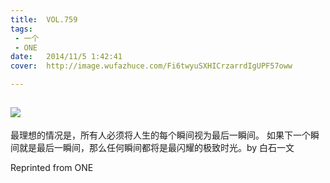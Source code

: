 ```yaml
---
title:	VOL.759
tags:
 - 一个
 - ONE
date:	2014/11/5 1:42:41
cover:	http://image.wufazhuce.com/Fi6twyuSXHICrzarrdIgUPF57oww

---
```

![](http://image.wufazhuce.com/Fi6twyuSXHICrzarrdIgUPF57oww)
---

最理想的情况是，所有人必须将人生的每个瞬间视为最后一瞬间。 如果下一个瞬间就是最后一瞬间，那么任何瞬间都将是最闪耀的极致时光。by 白石一文
 
Reprinted from ONE
